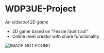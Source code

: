 # WDP3UE-Project
*An oldscool 2D game*
* 2D game based on "Fessie räumt auf"
* Online level creator with share functionality

![IMAGE NOT FOUND](https://github.com/DanielEnglisch/WDP3-Project/blob/master/docs/screenshot.PNG "Screenshot")
